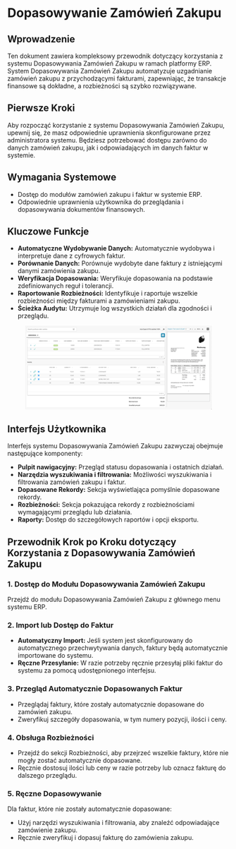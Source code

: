 # Dopasowywanie Zamówień Zakupu

## Wprowadzenie

Ten dokument zawiera kompleksowy przewodnik dotyczący korzystania z systemu Dopasowywania Zamówień Zakupu w ramach platformy ERP. System Dopasowywania Zamówień Zakupu automatyzuje uzgadnianie zamówień zakupu z przychodzącymi fakturami, zapewniając, że transakcje finansowe są dokładne, a rozbieżności są szybko rozwiązywane.

## Pierwsze Kroki

Aby rozpocząć korzystanie z systemu Dopasowywania Zamówień Zakupu, upewnij się, że masz odpowiednie uprawnienia skonfigurowane przez administratora systemu. Będziesz potrzebować dostępu zarówno do danych zamówień zakupu, jak i odpowiadających im danych faktur w systemie.

## Wymagania Systemowe

* Dostęp do modułów zamówień zakupu i faktur w systemie ERP.
* Odpowiednie uprawnienia użytkownika do przeglądania i dopasowywania dokumentów finansowych.

## Kluczowe Funkcje

* **Automatyczne Wydobywanie Danych:** Automatycznie wydobywa i interpretuje dane z cyfrowych faktur.
* **Porównanie Danych:** Porównuje wydobyte dane faktury z istniejącymi danymi zamówienia zakupu.
* **Weryfikacja Dopasowania:** Weryfikuje dopasowania na podstawie zdefiniowanych reguł i tolerancji.
* **Raportowanie Rozbieżności:** Identyfikuje i raportuje wszelkie rozbieżności między fakturami a zamówieniami zakupu.
* **Ścieżka Audytu:** Utrzymuje log wszystkich działań dla zgodności i przeglądu.

<figure><img src="../../../.gitbook/assets/purchase-order-matching.png" alt=""><figcaption></figcaption></figure>

## Interfejs Użytkownika

Interfejs systemu Dopasowywania Zamówień Zakupu zazwyczaj obejmuje następujące komponenty:

* **Pulpit nawigacyjny:** Przegląd statusu dopasowania i ostatnich działań.
* **Narzędzia wyszukiwania i filtrowania:** Możliwości wyszukiwania i filtrowania zamówień zakupu i faktur.
* **Dopasowane Rekordy:** Sekcja wyświetlająca pomyślnie dopasowane rekordy.
* **Rozbieżności:** Sekcja pokazująca rekordy z rozbieżnościami wymagającymi przeglądu lub działania.
* **Raporty:** Dostęp do szczegółowych raportów i opcji eksportu.

## Przewodnik Krok po Kroku dotyczący Korzystania z Dopasowywania Zamówień Zakupu

### 1. Dostęp do Modułu Dopasowywania Zamówień Zakupu

Przejdź do modułu Dopasowywania Zamówień Zakupu z głównego menu systemu ERP.

### 2. Import lub Dostęp do Faktur

* **Automatyczny Import:** Jeśli system jest skonfigurowany do automatycznego przechwytywania danych, faktury będą automatycznie importowane do systemu.
* **Ręczne Przesyłanie:** W razie potrzeby ręcznie przesyłaj pliki faktur do systemu za pomocą udostępnionego interfejsu.

### 3. Przegląd Automatycznie Dopasowanych Faktur

* Przeglądaj faktury, które zostały automatycznie dopasowane do zamówień zakupu.
* Zweryfikuj szczegóły dopasowania, w tym numery pozycji, ilości i ceny.

### 4. Obsługa Rozbieżności

* Przejdź do sekcji Rozbieżności, aby przejrzeć wszelkie faktury, które nie mogły zostać automatycznie dopasowane.
* Ręcznie dostosuj ilości lub ceny w razie potrzeby lub oznacz fakturę do dalszego przeglądu.

### 5. Ręczne Dopasowywanie

Dla faktur, które nie zostały automatycznie dopasowane:

* Użyj narzędzi wyszukiwania i filtrowania, aby znaleźć odpowiadające zamówienie zakupu.
* Ręcznie zweryfikuj i dopasuj fakturę do zamówienia zakupu.
